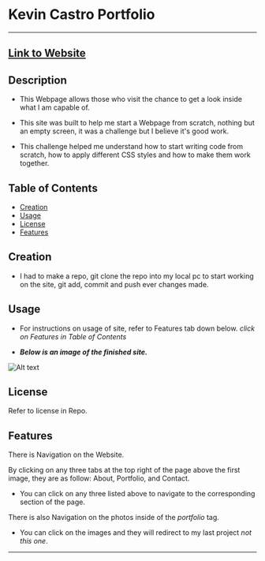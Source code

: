 
# Kevin Castro Portfolio

---

## [Link to Website](https://kev-castro.github.io/kevin_castro_portfolio/)

## Description

- This Webpage allows those who visit the chance to get a look inside what I am capable of. 

- This site was built to help me start a Webpage from scratch, nothing but an empty screen, it was a challenge but I believe it's good work.

- This challenge helped me understand how to start writing code from scratch, how to apply different CSS styles and how to make them work together.

## Table of Contents

- [Creation](#creation)
- [Usage](#usage)
- [License](#license)
- [Features](#features)

## Creation

- I had to make a repo, git clone the repo into my local pc to start working on the site, git add, commit and push ever changes made.


## Usage

- For instructions on usage of site, refer to Features tab down below. *click on Features in Table of Contents*

- ***Below is an image of the finished site.***

![Alt text](./images/Screenshot%202023-09-06%20210835.png>)

## License

Refer to license in Repo.

## Features

There is Navigation on the Website.

By clicking on any three tabs at the top right of the page above the first image, they are as follow: About, Portfolio, and Contact. 

- You can click on any three listed above to navigate to the corresponding section of the page. 

There is also Navigation on the photos inside of the *portfolio* tag. 

- You can click on the images and they will redirect to my last project *not this one*.



---
